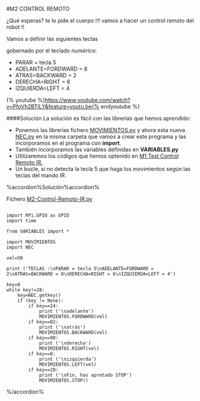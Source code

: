 #M2 CONTROL REMOTO

¿Qué esperas? te lo pide el cuerpo !!! vamos a hacer un control remoto del robot !!

Vamos a definir las siguientes teclas

gobernado por el teclado *numérico*:

* PARAR = tecla 5
* ADELANTE=FORDWARD = 8
* ATRAS=BACKWARD = 2
* DERECHA=RIGHT = 6
* IZQUIERDA=LEFT = 4

{% youtube %}https://www.youtube.com/watch?v=PfoVh2BTlLY&feature=youtu.be{% endyoutube %}

####Solución
La solución es fácil con las librerías que hemos aprendido:
* Ponemos las librerías fichero [MOVIMIENTOS.py](/24-libreria-movimientospy.md) y ahora esta nueva [NEC.py](/5-control-remoto/51-como-funciona.md) en la misma carpeta que vamos a crear este programa y las incorporamos en el programa con **import**.
* También incorporamos las variables definidas en **VARIABLES.py**
* Utilizaremos los códigos que hemos optenido en [M1 Test Control Remoto IR.](/53-m1-test-control-remoto-ir.md)
* Un bucle, si no detecta la tecla 5 que haga los movimientos según las teclas del mando IR.

%accordion%Solución%accordion%

Fichero [M2-Control-Remoto-IR.py](https://github.com/JavierQuintana/AlphabotPython/)

```cpp+lineNumbers:true

import RPi.GPIO as GPIO
import time

from VARIABLES import *

import MOVIMIENTOS
import NEC

vel=50

print ('TECLAS :\nPARAR = tecla 5\nADELANTE=FORDWARD = 2\nATRAS=BACKWARD = 8\nDERECHA=RIGHT = 6\nIZQUIERDA=LEFT = 4')

key=0
while key!=28:
    key=NEC.getkey()
    if (key != None):
        if key==24:
            print ('\nadelante')
            MOVIMIENTOS.FORDWARD(vel)
        if key==82:
            print ('\natrás')
            MOVIMIENTOS.BACKWARD(vel)
        if key==90:
            print ('\nderecha')
            MOVIMIENTOS.RIGHT(vel)
        if key==8:
            print ('\nizquierda')
            MOVIMIENTOS.LEFT(vel)
        if key==28:
            print ('\nFin, has apretado STOP')
            MOVIMIENTOS.STOP()    

```
%/accordion%